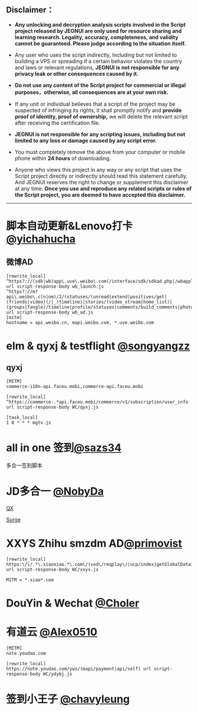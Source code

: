 
## Disclaimer：

* **Any unlocking and decryption analysis scripts involved in the Script project released by JEGNUI are only used for resource sharing and learning research. Legality, accuracy, completeness, and validity cannot be guaranteed. Please judge according to the situation itself.**

* Any user who uses the script indirectly, Including but not limited to building a VPS or spreading if a certain behavior violates the country and laws or relevant regulations, **JEGNUI is not responsible for any privacy leak or other consequences caused by it.**

* **Do not use any content of the Script project for commercial or illegal purposes，otherwise, all consequences are at your own risk.**

* If any unit or individual believes that a script of the project may be suspected of infringing its rights, it shall promptly notify and **provide proof of identity, proof of ownership,** we will delete the relevant script after receiving the certification file.

* **JEGNUI is not responsible for any scripting issues, including but not limited to any loss or damage caused by any script error.**

* You must completely remove the above from your computer or mobile phone within **24 hours** of downloading.

* Anyone who views this project in any way or any script that uses the Script project directly or indirectly should read this statement carefully. And JEGNUI reserves the right to change or supplement this disclaimer at any time. **Once you use and reproduce any related scripts or rules of the Script project, you are deemed to have accepted this disclaimer.**

---

# 脚本自动更新&Lenovo打卡  [@yichahucha](https://github.com/yichahucha/surge/tree/master)

## 微博AD
```properties
[rewrite_local]
^https?://(sdk|wb)app\.uve\.weibo\.com(/interface/sdk/sdkad.php|/wbapplua/wbpullad.lua) url script-response-body wb_launch.js
^https?://m?api\.weibo\.c(n|om)/2/(statuses/(unread|extend|positives/get|(friends|video)(/|_)timeline)|stories/(video_stream|home_list)|(groups|fangle)/timeline|profile/statuses|comments/build_comments|photo/recommend_list|service/picfeed|searchall|cardlist|page|!/photos/pic_recommend_status) url script-response-body wb_ad.js
[mitm]
hostname = api.weibo.cn, mapi.weibo.com, *.uve.weibo.com
```
# elm & qyxj & testflight [@songyangzz](https://github.com/songyangzz/QuantumultX/tree/master)

## qyxj

```properties
[MITM]
commerce-i18n-api.faceu.mobi,commerce-api.faceu.mobi

[rewrite_local]
^https://commerce-.*api.faceu.mobi/commerce/v1/subscription/user_info url script-response-body WC/qyxj.js

[task_local]
1 0 * * * mgtv.js
```

# all in one 签到[@sazs34](https://github.com/sazs34/TaskConfig/blob/master/all_in_one.md)

多合一签到脚本

# JD多合一 [@NobyDa](https://github.com/NobyDa/Script/tree/master/JD-DailyBonus)

[QX](https://github.com/NobyDa/Script/tree/master/QuantumultX)

[Surge](https://github.com/NobyDa/Script/tree/master/Surge)

# XXYS  Zhihu  smzdm AD[@primovist](https://github.com/primovist/ScriptsForSurge/blob/master/Scripts)

```properties
[rewrite_local]
https:\/\/.*\.xiaoxiao.*\.com\/(vod\/reqplay\/|ucp/index|getGlobalData) url script-response-body WC/xxys.js

MITM = *.xiao*.com

```
# DouYin & Wechat  [@Choler](https://github.com/Choler/Surge/tree/master/Script)

# 有道云  [@Alex0510](https://github.com/Alex0510/surge/tree/master/Script)

```properties
[MITM]
note.youdao.com

[rewrite_local]
https://note.youdao.com/yws/(mapi/payment|api/self) url script-response-body WC/ydybj.js

```
# 签到小王子 [@chavyleung](https://github.com/chavyleung/scripts)

